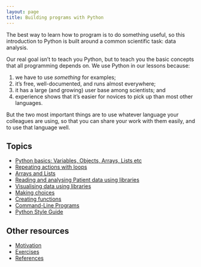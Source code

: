 ```yaml
---
layout: page
title: Building programs with Python
---
```


The best way to learn how to program is to do something useful, so this introduction to Python is built around a common scientific task: data analysis.

Our real goal isn’t to teach you Python, but to teach you the basic concepts that all programming depends on. We use Python in our lessons because:

1. we have to use *something* for examples;
2. it’s free, well-documented, and runs almost everywhere;
3. it has a large (and growing) user base among scientists; and
4. experience shows that it’s easier for novices to pick up than most other languages.

But the two most important things are to use whatever language your colleagues are using, so that you can share your work with them easily, and to use that language well.

## Topics

*  [Python basics: Variables, Objects, Arrays,  Lists etc](01-basic.html)
*  [Repeating actions with loops](02-loop.html)
*  [Arrays and Lists](03-lists.html)
*  [Reading and analysing Patient data using libraries](04-numpy.html)
*  [Visualising data using libraries](05-visualisation.html)
*  [Making choices](06-cond.html)
*  [Creating functions](07-func.html)
*  [Command-Line Programs](08-cmdline.html)
*  [Python Style Guide](09-Python-style-guide.html)

## Other resources

*  [Motivation](motivation.html)
*  [Exercises](Challenges.html)
*  [References](references.html)
